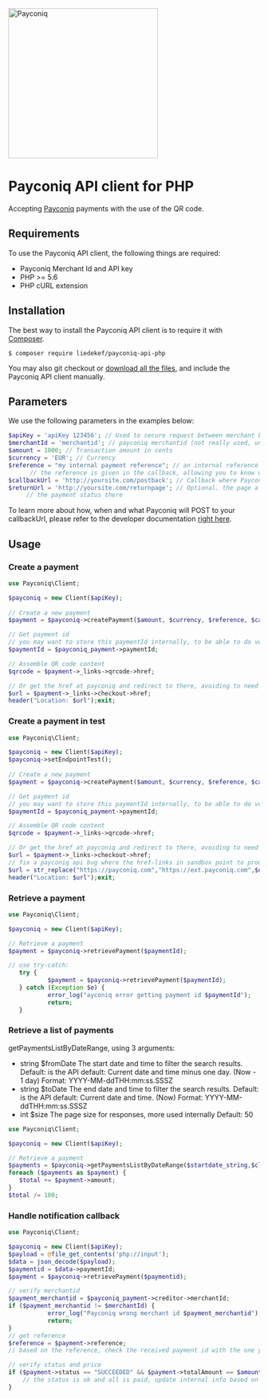 <img src="https://s3-eu-west-1.amazonaws.com/eventsquare.assets/ext/payconiq_logo.png" alt="Payconiq" width="300"/>

# Payconiq API client for PHP #

Accepting [Payconiq](https://www.payconiq.com/) payments with the use of the QR code.

## Requirements ##
To use the Payconiq API client, the following things are required:

+ Payconiq Merchant Id and API key
+ PHP >= 5.6
+ PHP cURL extension

## Installation ##

The best way to install the Payconiq API client is to require it with [Composer](http://getcomposer.org/doc/00-intro.md).

    $ composer require liedekef/payconiq-api-php

You may also git checkout or [download all the files](https://github.com/EventSquare/payconiq-api-php/archive/master.zip), and include the Payconiq API client manually.


## Parameters ##

We use the following parameters in the examples below:

```php
$apiKey = 'apiKey 123456'; // Used to secure request between merchant backend and Payconiq backend.
$merchantId = 'merchantid'; // payconiq merchantid (not really used, unless to verify more in notification callback)
$amount = 1000; // Transaction amount in cents
$currency = 'EUR'; // Currency
$reference = "my internal payment reference"; // an internal reference (e.g. a booking id)
      // the reference is given in the callback, allowing you to know what local payment is being handled
$callbackUrl = 'http://yoursite.com/postback'; // Callback where Payconiq needs to POST confirmation status
$returnUrl = 'http://yoursite.com/returnpage'; // Optional. the page a buyer is returned to after payment. You'll need to check
     // the payment status there
```

To learn more about how, when and what Payconiq  will POST to your callbackUrl, please refer to the developer documentation [right here](https://dev.payconiq.com/online-payments-dock).

## Usage ##


### Create a payment ###


```php
use Payconiq\Client;

$payconiq = new Client($apiKey);
	
// Create a new payment
$payment = $payconiq->createPayment($amount, $currency, $reference, $callbackUrl, $returnUrl);

// Get payment id
// you may want to store this paymentId internally, to be able to do verify on callback
$paymentId = $payconiq_payment->paymentId;

// Assemble QR code content
$qrcode = $payment->_links->qrcode->href;

// Or get the href at payconiq and redirect to there, avoiding to need to generate qrcode yourself
$url = $payment->_links->checkout->href;
header("Location: $url");exit;
```

### Create a payment in test ###


```php
use Payconiq\Client;

$payconiq = new Client($apiKey);
$payconiq->setEndpointTest();
	
// Create a new payment
$payment = $payconiq->createPayment($amount, $currency, $reference, $callbackUrl, $returnUrl);

// Get payment id
// you may want to store this paymentId internally, to be able to do verify on callback
$paymentId = $payconiq_payment->paymentId;

// Assemble QR code content
$qrcode = $payment->_links->qrcode->href;

// Or get the href at payconiq and redirect to there, avoiding to need to generate qrcode yourself
$url = $payment->_links->checkout->href;
// fix a payconiq api bug where the href-links in sandbox point to prod too
$url = str_replace("https://payconiq.com","https://ext.payconiq.com",$url);
header("Location: $url");exit;
```

### Retrieve a payment ###

```php
use Payconiq\Client;

$payconiq = new Client($apiKey);

// Retrieve a payment
$payment = $payconiq->retrievePayment($paymentId);

// use try-catch:
   try {
           $payment = $payconiq->retrievePayment($paymentId);
   } catch (Exception $e) {
           error_log("ayconiq error getting payment id $paymentId");
           return;
   }

```

### Retrieve a list of payments ###

getPaymentsListByDateRange, using 3 arguments:
* string $fromDate The start date and time to filter the search results.
     Default: is the API default: Current date and time minus one day. (Now - 1 day)
     Format: YYYY-MM-ddTHH:mm:ss.SSSZ
* string $toDate   The end date and time to filter the search results.
     Default: is the API default: Current date and time. (Now)
     Format: YYYY-MM-ddTHH:mm:ss.SSSZ
* int $size    The page size for responses, more used internally
     Default: 50


```php
use Payconiq\Client;

$payconiq = new Client($apiKey);

// Retrieve a payment
$payments = $payconiq->getPaymentsListByDateRange($startdate_string,$closedate_string);
foreach ($payments as $payment) {
   $total += $payment->amount;
}
$total /= 100;
```

### Handle notification callback ###


```php
use Payconiq\Client;

$payconiq = new Client($apiKey);
$payload = @file_get_contents('php://input');
$data = json_decode($payload);
$paymentid = $data->paymentId;
$payment = $payconiq->retrievePayment($paymentid);

// verify merchantid
$payment_merchantid = $payconiq_payment->creditor->merchantId;
if ($payment_merchantid != $merchantId) {
           error_log("Payconiq wrong merchant id $payment_merchantid");
           return;
}
// get reference
$reference = $payment->reference;
// based on the reference, check the received payment id with the one you stored locally (if you did that)

// verify status and price
if ($payment->status == "SUCCEEDED" && $payment->totalAmount == $amount ) {
    // the status is ok and all is paid, update internal info based on the found reference
}

```
